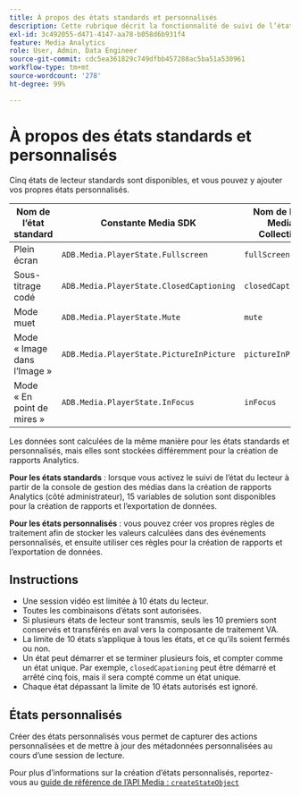 ```yaml
---
title: À propos des états standards et personnalisés
description: Cette rubrique décrit la fonctionnalité de suivi de l’état du lecteur, y compris les exigences et les instructions relatives à la mise en œuvre et à la création de rapports portant sur les états du lecteur standards et personnalisés.
exl-id: 3c492055-d471-4147-aa78-b058d6b931f4
feature: Media Analytics
role: User, Admin, Data Engineer
source-git-commit: cdc5ea361829c749dfbb457288ac5ba51a530961
workflow-type: tm+mt
source-wordcount: '278'
ht-degree: 99%

---
```


# À propos des états standards et personnalisés

Cinq états de lecteur standards sont disponibles, et vous pouvez y ajouter vos propres états personnalisés.

| Nom de l’état standard | Constante Media SDK | Nom de l’API Media Collection |
|-----------------------|------------------------------------------|-----------------------------|
| Plein écran | `ADB.Media.PlayerState.Fullscreen` | `fullScreen` |
| Sous-titrage codé | `ADB.Media.PlayerState.ClosedCaptioning` | `closedCaptioning` |
| Mode muet | `ADB.Media.PlayerState.Mute` | `mute` |
| Mode « Image dans l’Image » | `ADB.Media.PlayerState.PictureInPicture` | `pictureInPicture` |
| Mode « En point de mires » | `ADB.Media.PlayerState.InFocus` | `inFocus` |

Les données sont calculées de la même manière pour les états standards et personnalisés, mais elles sont stockées différemment pour la création de rapports Analytics.

**Pour les états standards** : lorsque vous activez le suivi de l’état du lecteur à partir de la console de gestion des médias dans la création de rapports Analytics (côté administrateur), 15 variables de solution sont disponibles pour la création de rapports et l’exportation de données.

**Pour les états personnalisés** : vous pouvez créer vos propres règles de traitement afin de stocker les valeurs calculées dans des événements personnalisés, et ensuite utiliser ces règles pour la création de rapports et l’exportation de données.

## Instructions

* Une session vidéo est limitée à 10 états du lecteur.
* Toutes les combinaisons d’états sont autorisées.
* Si plusieurs états de lecteur sont transmis, seuls les 10 premiers sont conservés et transférés en aval vers la composante de traitement VA.
* La limite de 10 états s’applique à tous les états, et ce qu’ils soient fermés ou non.
* Un état peut démarrer et se terminer plusieurs fois, et compter comme un état unique. Par exemple, `closedCapationing` peut être démarré et arrêté cinq fois, mais il sera compté comme un état unique.
* Chaque état dépassant la limite de 10 états autorisés est ignoré.

## États personnalisés

Créer des états personnalisés vous permet de capturer des actions personnalisées et de mettre à jour des métadonnées personnalisées au cours d’une session de lecture.

Pour plus d’informations sur la création d’états personnalisés, reportez-vous au [guide de référence de l’API Media : `createStateObject`](https://developer.adobe.com/client-sdks/documentation/adobe-media-analytics/api-reference/)
